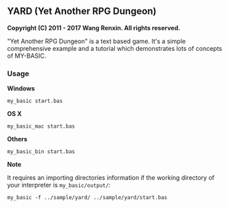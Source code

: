 ## YARD (Yet Another RPG Dungeon)

**Copyright (C) 2011 - 2017 Wang Renxin. All rights reserved.**

"Yet Another RPG Dungeon" is a text based game. It's a simple comprehensive example and a tutorial which demonstrates lots of concepts of MY-BASIC.

### Usage

**Windows**

	my_basic start.bas

**OS X**

	my_basic_mac start.bas

**Others**

	my_basic_bin start.bas

**Note**

It requires an importing directories information if the working directory of your interpreter is `my_basic/output/`:

	my_basic -f ../sample/yard/ ../sample/yard/start.bas
